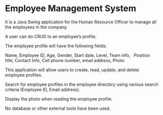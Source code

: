 # Employee Management System

It is a Java Swing application for the Human Resource Officer to manage all the employees in the company.

A user can do CRUD to an employee’s profile.

The employee profile will have the following fields:

Name, 
Employee ID, 
Age, 
Gender, 
Start date, 
Level, 
Team info,  
Position title, 
Contact Info, 
Cell phone number, 
email address, 
Photo

This application will allow users to create, read, update, and delete employee profiles.

Search for employee profiles in the employee directory using various search criteria (Employee ID, Email address).

Display the photo when reading the employee profile.

No database or other external tools have been used.
